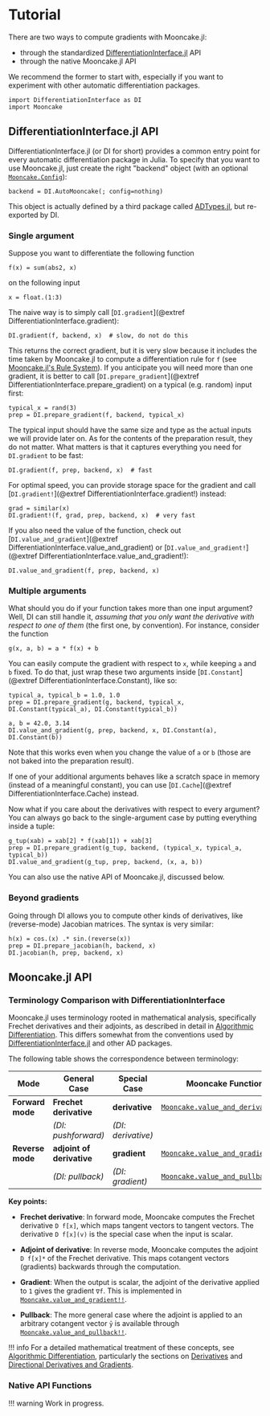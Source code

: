 # Tutorial

There are two ways to compute gradients with Mooncake.jl:

- through the standardized [DifferentiationInterface.jl](https://github.com/JuliaDiff/DifferentiationInterface.jl) API
- through the native Mooncake.jl API

We recommend the former to start with, especially if you want to experiment with other automatic differentiation packages.

```@example tuto
import DifferentiationInterface as DI
import Mooncake
```

## DifferentiationInterface.jl API

DifferentiationInterface.jl (or DI for short) provides a common entry point for every automatic differentiation package in Julia.
To specify that you want to use Mooncake.jl, just create the right "backend" object (with an optional [`Mooncake.Config`](@ref)):

```@example tuto
backend = DI.AutoMooncake(; config=nothing)
```

This object is actually defined by a third package called [ADTypes.jl](https://github.com/SciML/ADTypes.jl), but re-exported by DI.

### Single argument

Suppose you want to differentiate the following function

```@example tuto
f(x) = sum(abs2, x)
```

on the following input

```@example tuto
x = float.(1:3)
```

The naive way is to simply call [`DI.gradient`](@extref DifferentiationInterface.gradient):

```@example tuto
DI.gradient(f, backend, x)  # slow, do not do this
```

This returns the correct gradient, but it is very slow because it includes the time taken by Mooncake.jl to compute a differentiation rule for `f` (see [Mooncake.jl's Rule System](@ref)).
If you anticipate you will need more than one gradient, it is better to call [`DI.prepare_gradient`](@extref DifferentiationInterface.prepare_gradient) on a typical (e.g. random) input first:

```@example tuto
typical_x = rand(3)
prep = DI.prepare_gradient(f, backend, typical_x)
```

The typical input should have the same size and type as the actual inputs we will provide later on.
As for the contents of the preparation result, they do not matter.
What matters is that it captures everything you need for `DI.gradient` to be fast:

```@example tuto
DI.gradient(f, prep, backend, x)  # fast
```

For optimal speed, you can provide storage space for the gradient and call [`DI.gradient!`](@extref DifferentiationInterface.gradient!) instead:

```@example tuto
grad = similar(x)
DI.gradient!(f, grad, prep, backend, x)  # very fast
```

If you also need the value of the function, check out [`DI.value_and_gradient`](@extref DifferentiationInterface.value_and_gradient) or [`DI.value_and_gradient!`](@extref DifferentiationInterface.value_and_gradient!):

```@example tuto
DI.value_and_gradient(f, prep, backend, x)
```

### Multiple arguments

What should you do if your function takes more than one input argument?
Well, DI can still handle it, _assuming that you only want the derivative with respect to one of them_ (the first one, by convention).
For instance, consider the function

```@example tuto
g(x, a, b) = a * f(x) + b
```

You can easily compute the gradient with respect to `x`, while keeping `a` and `b` fixed.
To do that, just wrap these two arguments inside [`DI.Constant`](@extref DifferentiationInterface.Constant), like so:

```@example tuto
typical_a, typical_b = 1.0, 1.0
prep = DI.prepare_gradient(g, backend, typical_x, DI.Constant(typical_a), DI.Constant(typical_b))

a, b = 42.0, 3.14
DI.value_and_gradient(g, prep, backend, x, DI.Constant(a), DI.Constant(b))
```

Note that this works even when you change the value of `a` or `b` (those are not baked into the preparation result).

If one of your additional arguments behaves like a scratch space in memory (instead of a meaningful constant), you can use [`DI.Cache`](@extref DifferentiationInterface.Cache) instead.

Now what if you care about the derivatives with respect to every argument?
You can always go back to the single-argument case by putting everything inside a tuple:

```@example tuto
g_tup(xab) = xab[2] * f(xab[1]) + xab[3]
prep = DI.prepare_gradient(g_tup, backend, (typical_x, typical_a, typical_b))
DI.value_and_gradient(g_tup, prep, backend, (x, a, b))
```

You can also use the native API of Mooncake.jl, discussed below.

### Beyond gradients

Going through DI allows you to compute other kinds of derivatives, like (reverse-mode) Jacobian matrices.
The syntax is very similar:

```@example tuto
h(x) = cos.(x) .* sin.(reverse(x))
prep = DI.prepare_jacobian(h, backend, x)
DI.jacobian(h, prep, backend, x)
```

## Mooncake.jl API

### Terminology Comparison with DifferentiationInterface

Mooncake.jl uses terminology rooted in mathematical analysis, specifically Frechet derivatives and their adjoints, as described in detail in [Algorithmic Differentiation](@ref). This differs somewhat from the conventions used by [DifferentiationInterface.jl](https://github.com/JuliaDiff/DifferentiationInterface.jl) and other AD packages.

The following table shows the correspondence between terminology:

| **Mode** | **General Case** | **Special Case** | **Mooncake Function** |
|----------|------------------|------------------|----------------------|
| **Forward mode** | **Frechet derivative** | **derivative** | [`Mooncake.value_and_derivative!!`](@ref) |
| | *(DI: pushforward)* | *(DI: derivative)* | |
| **Reverse mode** | **adjoint of derivative** | **gradient** | [`Mooncake.value_and_gradient!!`](@ref) |
| | *(DI: pullback)* | *(DI: gradient)* | [`Mooncake.value_and_pullback!!`](@ref) |

**Key points:**

- **Frechet derivative**: In forward mode, Mooncake computes the Frechet derivative `D f[x]`, which maps tangent vectors to tangent vectors. The derivative `D f[x](v)` is the special case when the input is scalar.

- **Adjoint of derivative**: In reverse mode, Mooncake computes the adjoint `D f[x]*` of the Frechet derivative. This maps cotangent vectors (gradients) backwards through the computation.

- **Gradient**: When the output is scalar, the adjoint of the derivative applied to `1` gives the gradient `∇f`. This is implemented in [`Mooncake.value_and_gradient!!`](@ref).

- **Pullback**: The more general case where the adjoint is applied to an arbitrary cotangent vector `ȳ` is available through [`Mooncake.value_and_pullback!!`](@ref).

!!! info
    For a detailed mathematical treatment of these concepts, see [Algorithmic Differentiation](@ref), particularly the sections on [Derivatives](@ref) and [Directional Derivatives and Gradients](@ref).

### Native API Functions

!!! warning
    Work in progress.

